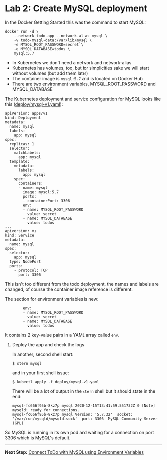 # Lab 2: Create MySQL deployment

In the Docker Getting Started this was the command to start MySQL:

```
docker run -d \
    --network todo-app --network-alias mysql \
    -v todo-mysql-data:/var/lib/mysql \
    -e MYSQL_ROOT_PASSWORD=secret \
    -e MYSQL_DATABASE=todos \
    mysql:5.7
```

* In Kubernetes we don't need a network and network-alias
* Kubernetes has volumes, too, but for simplicities sake we will start without volumes (but add them later)
* The container image is `mysql:5.7` and is located on Docker Hub
* There are two environment variables, MYSQL_ROOT_PASSWORD and MYSQL_DATABASE

The Kubernetes deployment and service configuration for MySQL looks like this ([deploy/mysql-v1.yaml](../deploy/mysql-v1.yaml)):

```
apiVersion: apps/v1
kind: Deployment
metadata:
  name: mysql
  labels:
    app: mysql
spec:
  replicas: 1
  selector:
    matchLabels:
      app: mysql
  template:
    metadata:
      labels:
        app: mysql
    spec:
      containers:
      - name: mysql
        image: mysql:5.7
        ports:
        - containerPort: 3306
        env:
        - name: MYSQL_ROOT_PASSWORD
          value: secret
        - name: MYSQL_DATABASE
          value: todos
---
apiVersion: v1
kind: Service
metadata:
  name: mysql
spec:
  selector:
    app: mysql
  type: NodePort
  ports:
    - protocol: TCP
      port: 3306
```

This isn't too different from the todo deployment, the names and labels are changed, of course the container image reference is different.

The section for environment variables is new:

```
        env:
        - name: MYSQL_ROOT_PASSWORD
          value: secret
        - name: MYSQL_DATABASE
          value: todos
```

It contains 2 key-value pairs in a YAML array called `env`.

1. Deploy the app and check the logs

    In another, second shell start:
    ```
    $ stern mysql
    ```

    and in your first shell issue:

    ```
    $ kubectl apply -f deploy/mysql-v1.yaml
    ```

    There will be a lot of output in the `stern` shell but it should state in the end:

    ```
    mysql-fc666f95b-8kz7p mysql 2020-12-15T13:41:59.551732Z 0 [Note] mysqld: ready for connections.
    mysql-fc666f95b-8kz7p mysql Version: '5.7.32'  socket: '/var/run/mysqld/mysqld.sock'  port: 3306  MySQL Community Server (GPL)
    ```

So MySQL is running in its own pod and waiting for a connection on port 3306 which is MySQL's default.

---

**Next Step:** [Connect ToDo with MySQL using Environment Variables](lab3.md) 